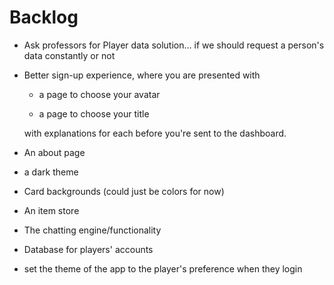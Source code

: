 # Backlog

* Ask professors for Player data solution... if we should request a person's data constantly or not

* Better sign-up experience, where you are presented with
  
  * a page to choose your avatar
  
  * a page to choose your title
  
  with explanations for each before you're sent to the dashboard.

* An about page

* a dark theme

* Card backgrounds (could just be colors for now)

* An item store

* The chatting engine/functionality

* Database for players' accounts

* set the theme of the app to the player's preference when they login
